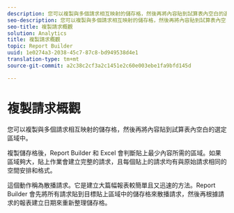 ```yaml
---
description: 您可以複製與多個請求相互映射的儲存格，然後再將內容貼到試算表內空白的選定區域中。
seo-description: 您可以複製與多個請求相互映射的儲存格，然後再將內容貼到試算表內空白的選定區域中。
seo-title: 複製請求概觀
solution: Analytics
title: 複製請求概觀
topic: Report Builder
uuid: 1e0274a3-2038-45c7-87c8-bd949538d4e1
translation-type: tm+mt
source-git-commit: a2c38c2cf3a2c1451e2c60e003ebe1fa9bfd145d

---
```



# 複製請求概觀

您可以複製與多個請求相互映射的儲存格，然後再將內容貼到試算表內空白的選定區域中。

複製儲存格後，Report Builder 和 Excel 會判斷貼上最少內容所需的區域。如果區域夠大，貼上作業會建立完整的請求，且每個貼上的請求均有與原始請求相同的空間安排和格式。

這個動作稱為散播請求。它是建立大篇幅報表較簡單且又迅速的方法。Report Builder 會先將所有請求貼到目標貼上區域中的儲存格來散播請求，然後再根據請求的報表建立日期來重新整理儲存格。
